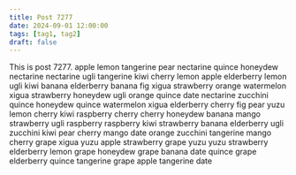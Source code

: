 ```yaml
---
title: Post 7277
date: 2024-09-01 12:00:00
tags: [tag1, tag2]
draft: false
---
```

This is post 7277.
apple
lemon
tangerine
pear
nectarine
quince
honeydew
nectarine
nectarine
ugli
tangerine
kiwi
cherry
lemon
apple
elderberry
lemon
ugli
kiwi
banana
elderberry
banana
fig
xigua
strawberry
orange
watermelon
xigua
strawberry
honeydew
ugli
orange
quince
date
nectarine
zucchini
quince
honeydew
quince
watermelon
xigua
elderberry
cherry
fig
pear
yuzu
lemon
cherry
kiwi
raspberry
cherry
cherry
honeydew
banana
mango
strawberry
ugli
raspberry
raspberry
kiwi
strawberry
banana
elderberry
ugli
zucchini
kiwi
pear
cherry
mango
date
orange
zucchini
tangerine
mango
cherry
grape
xigua
yuzu
apple
strawberry
grape
yuzu
yuzu
strawberry
elderberry
lemon
grape
honeydew
grape
banana
date
quince
grape
elderberry
quince
tangerine
grape
apple
tangerine
date
